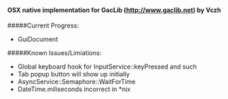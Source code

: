 #### OSX native implementation for GacLib (http://www.gaclib.net) by Vczh


#####Current Progress:
* GuiDocument

#####Known Issues/Limiations:
* Global keyboard hook for InputService::keyPressed and such
* Tab popup button will show up initially
* AsyncService::Semaphore::WaitForTime	
* DateTime.miliseconds incorrect in *nix

